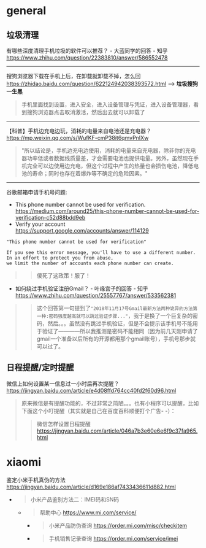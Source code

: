 
# general

## 垃圾清理

有哪些深度清理手机垃圾的软件可以推荐？ - 大蓝同学的回答 - 知乎 https://www.zhihu.com/question/22383810/answer/586552478

--------------------------------------------------

搜狗浏览器下载在手机上后，在卸载就卸载不掉，怎么回 https://zhidao.baidu.com/question/622124942038393572.html  --> **垃圾搜狗一生黑**
> 手机里面找到设置，进入安全，进入设备管理与凭证，进入设备管理器，看到搜狗浏览器点击取消激活，然后出去就可以卸载了

--------------------------------------------------

【科普】手机边充电边玩，消耗的电量来自电池还是充电器？ https://mp.weixin.qq.com/s/WufKF-cmP38it6qmvPnIXw
> "所以结论是，手机边充电边使用，消耗的电量来自充电器，除非你的充电器功率低或者数据线质量差，才会需要电池也提供电量。另外，虽然现在手机完全可以边使用边充电，但这个过程中产生的热量也会损伤电池，降低电池的寿命；同时也存在着爆炸等不确定的危险因素。"

--------------------------------------------------

谷歌邮箱申请手机号问题:
- This phone number cannot be used for verification. https://medium.com/around25/this-phone-number-cannot-be-used-for-verification-c52d88bdd9eb
- Verify your account https://support.google.com/accounts/answer/114129
```
"This phone number cannot be used for verification"

If you see this error message, you'll have to use a different number. In an effort to protect you from abuse, 
we limit the number of accounts each phone number can create.
```
>> 傻死了这政策！服了！
- 如何绕过手机验证注册Gmail？ - 叶缘宫子的回答 - 知乎 https://www.zhihu.com/question/25557767/answer/533562381
>> 这个回答第一句提到了`"2018年11月17号Gmail最新方法两种诡异的方法第一种:密码强度越高就可以跳过验证步骤..."`，我于是换了一个巨复杂的密码，然后。。。虽然没有跳过手机验证，但是不会提示该手机号不能用于验证了————所以我推测是密码不能相同（因为前几天刚申请了gmail一个准备以后所有的开源都用那个gmail账号），手机号那步就可以过了。

## 日程提醒/定时提醒

微信上如何设置某一信息过一小时后再次提醒？ https://jingyan.baidu.com/article/e4d08ffd764cc40fd2f60d96.html
> 原来微信是有提醒功能的，不过非常之简陋。。。也有小程序可以提醒，比如下面这个小叮提醒（其实就是自己在百度百科顺便打个广告- -）：
>> 微信怎样设置日程提醒 https://jingyan.baidu.com/article/046a7b3e60e6e6f9c37fa965.html

# xiaomi

鉴定小米手机真伪的方法 https://jingyan.baidu.com/article/d169e186af7433436611d882.html
- > 小米产品鉴别方法二：IMEI码和SN码
  * > 帮助中心 https://www.mi.com/service/
    + > 小米产品防伪查询 https://order.mi.com/misc/checkitem
    + > 手机销售记录查询 https://order.mi.com/service/imei
